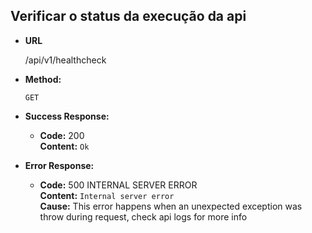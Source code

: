 ## **Verificar o status da execução da api**

- **URL**

  /api/v1/healthcheck

- **Method:**

  `GET`

- **Success Response:**

  - **Code:** 200  
    **Content:** `Ok`

- **Error Response:**

  - **Code:** 500 INTERNAL SERVER ERROR  
    **Content:** `Internal server error`  
    **Cause:** This error happens when an unexpected exception was throw during request, check api logs for more info
